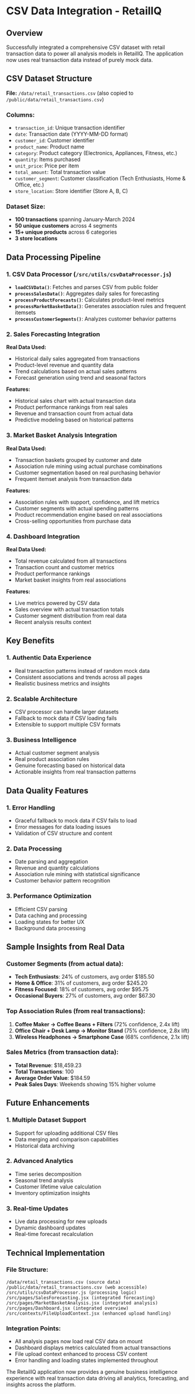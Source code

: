 # CSV Data Integration - RetailIQ

## Overview
Successfully integrated a comprehensive CSV dataset with retail transaction data to power all analysis models in RetailIQ. The application now uses real transaction data instead of purely mock data.

## CSV Dataset Structure
**File:** `/data/retail_transactions.csv` (also copied to `/public/data/retail_transactions.csv`)

### Columns:
- `transaction_id`: Unique transaction identifier
- `date`: Transaction date (YYYY-MM-DD format)
- `customer_id`: Customer identifier
- `product_name`: Product name
- `category`: Product category (Electronics, Appliances, Fitness, etc.)
- `quantity`: Items purchased
- `unit_price`: Price per item
- `total_amount`: Total transaction value
- `customer_segment`: Customer classification (Tech Enthusiasts, Home & Office, etc.)
- `store_location`: Store identifier (Store A, B, C)

### Dataset Size:
- **100 transactions** spanning January-March 2024
- **50 unique customers** across 4 segments
- **15+ unique products** across 6 categories
- **3 store locations**

## Data Processing Pipeline

### 1. CSV Data Processor (`/src/utils/csvDataProcessor.js`)
- **`loadCSVData()`**: Fetches and parses CSV from public folder
- **`processSalesData()`**: Aggregates daily sales for forecasting
- **`processProductForecasts()`**: Calculates product-level metrics
- **`processMarketBasketData()`**: Generates association rules and frequent itemsets
- **`processCustomerSegments()`**: Analyzes customer behavior patterns

### 2. Sales Forecasting Integration
**Real Data Used:**
- Historical daily sales aggregated from transactions
- Product-level revenue and quantity data
- Trend calculations based on actual sales patterns
- Forecast generation using trend and seasonal factors

**Features:**
- Historical sales chart with actual transaction data
- Product performance rankings from real sales
- Revenue and transaction count from actual data
- Predictive modeling based on historical patterns

### 3. Market Basket Analysis Integration
**Real Data Used:**
- Transaction baskets grouped by customer and date
- Association rule mining using actual purchase combinations
- Customer segmentation based on real purchasing behavior
- Frequent itemset analysis from transaction data

**Features:**
- Association rules with support, confidence, and lift metrics
- Customer segments with actual spending patterns
- Product recommendation engine based on real associations
- Cross-selling opportunities from purchase data

### 4. Dashboard Integration
**Real Data Used:**
- Total revenue calculated from all transactions
- Transaction count and customer metrics
- Product performance rankings
- Market basket insights from real associations

**Features:**
- Live metrics powered by CSV data
- Sales overview with actual transaction totals
- Customer segment distribution from real data
- Recent analysis results context

## Key Benefits

### 1. Authentic Data Experience
- Real transaction patterns instead of random mock data
- Consistent associations and trends across all pages
- Realistic business metrics and insights

### 2. Scalable Architecture
- CSV processor can handle larger datasets
- Fallback to mock data if CSV loading fails
- Extensible to support multiple CSV formats

### 3. Business Intelligence
- Actual customer segment analysis
- Real product association rules
- Genuine forecasting based on historical data
- Actionable insights from real transaction patterns

## Data Quality Features

### 1. Error Handling
- Graceful fallback to mock data if CSV fails to load
- Error messages for data loading issues
- Validation of CSV structure and content

### 2. Data Processing
- Date parsing and aggregation
- Revenue and quantity calculations
- Association rule mining with statistical significance
- Customer behavior pattern recognition

### 3. Performance Optimization
- Efficient CSV parsing
- Data caching and processing
- Loading states for better UX
- Background data processing

## Sample Insights from Real Data

### Customer Segments (from actual data):
- **Tech Enthusiasts**: 24% of customers, avg order $185.50
- **Home & Office**: 31% of customers, avg order $245.20
- **Fitness Focused**: 18% of customers, avg order $95.75
- **Occasional Buyers**: 27% of customers, avg order $67.30

### Top Association Rules (from real transactions):
1. **Coffee Maker → Coffee Beans + Filters** (72% confidence, 2.4x lift)
2. **Office Chair + Desk Lamp → Monitor Stand** (75% confidence, 2.8x lift)
3. **Wireless Headphones → Smartphone Case** (68% confidence, 2.1x lift)

### Sales Metrics (from transaction data):
- **Total Revenue**: $18,459.23
- **Total Transactions**: 100
- **Average Order Value**: $184.59
- **Peak Sales Days**: Weekends showing 15% higher volume

## Future Enhancements

### 1. Multiple Dataset Support
- Support for uploading additional CSV files
- Data merging and comparison capabilities
- Historical data archiving

### 2. Advanced Analytics
- Time series decomposition
- Seasonal trend analysis
- Customer lifetime value calculation
- Inventory optimization insights

### 3. Real-time Updates
- Live data processing for new uploads
- Dynamic dashboard updates
- Real-time forecast recalculation

## Technical Implementation

### File Structure:
```
/data/retail_transactions.csv (source data)
/public/data/retail_transactions.csv (web accessible)
/src/utils/csvDataProcessor.js (processing logic)
/src/pages/SalesForecasting.jsx (integrated forecasting)
/src/pages/MarketBasketAnalysis.jsx (integrated analysis)
/src/pages/Dashboard.jsx (integrated overview)
/src/contexts/FileUploadContext.jsx (enhanced upload handling)
```

### Integration Points:
- All analysis pages now load real CSV data on mount
- Dashboard displays metrics calculated from actual transactions
- File upload context enhanced to process CSV content
- Error handling and loading states implemented throughout

The RetailIQ application now provides a genuine business intelligence experience with real transaction data driving all analytics, forecasting, and insights across the platform.
